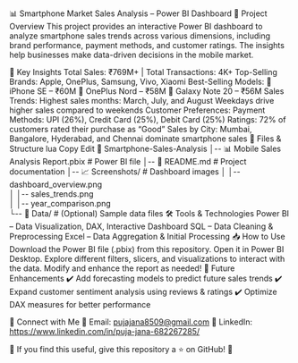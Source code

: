📊 Smartphone Market Sales Analysis – Power BI Dashboard
📌 Project Overview
This project provides an interactive Power BI dashboard to analyze smartphone sales trends across various dimensions, including brand performance, payment methods, and customer ratings. The insights help businesses make data-driven decisions in the mobile market.

🚀 Key Insights
Total Sales: ₹769M+ | Total Transactions: 4K+
Top-Selling Brands: Apple, OnePlus, Samsung, Vivo, Xiaomi
Best-Selling Models:
📱 iPhone SE – ₹60M
📱 OnePlus Nord – ₹58M
📱 Galaxy Note 20 – ₹56M
Sales Trends:
Highest sales months: March, July, and August
Weekdays drive higher sales compared to weekends
Customer Preferences:
Payment Methods: UPI (26%), Credit Card (25%), Debit Card (25%)
Ratings: 72% of customers rated their purchase as “Good”
Sales by City: Mumbai, Bangalore, Hyderabad, and Chennai dominate smartphone sales
📂 Files & Structure
lua
Copy
Edit
📂 Smartphone-Sales-Analysis
│-- 📊 Mobile Sales Analysis Report.pbix  # Power BI file
│-- 📜 README.md                           # Project documentation
│-- 📈 Screenshots/                         # Dashboard images
│   │-- dashboard_overview.png  
│   │-- sales_trends.png  
│   │-- year_comparison.png  
└-- 📑 Data/                                 # (Optional) Sample data files
🛠️ Tools & Technologies
Power BI – Data Visualization, DAX, Interactive Dashboard
SQL – Data Cleaning & Preprocessing
Excel – Data Aggregation & Initial Processing
📥 How to Use
Download the Power BI file (.pbix) from this repository.
Open it in Power BI Desktop.
Explore different filters, slicers, and visualizations to interact with the data.
Modify and enhance the report as needed!
📌 Future Enhancements
✔️ Add forecasting models to predict future sales trends
✔️ Expand customer sentiment analysis using reviews & ratings
✔️ Optimize DAX measures for better performance

🔗 Connect with Me
📧 Email: pujajana8509@gmail.com
🔗 LinkedIn: https://www.linkedin.com/in/puja-jana-682267285/

📢 If you find this useful, give this repository a ⭐ on GitHub! 🚀
